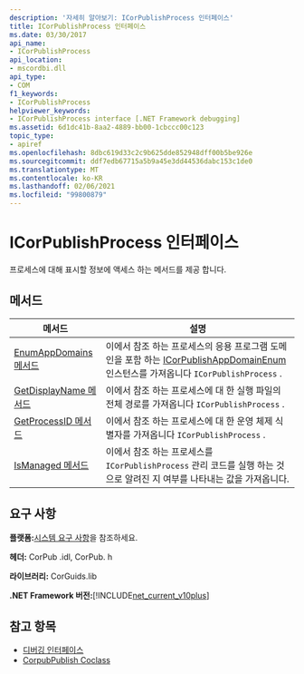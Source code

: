 ```yaml
---
description: '자세히 알아보기: ICorPublishProcess 인터페이스'
title: ICorPublishProcess 인터페이스
ms.date: 03/30/2017
api_name:
- ICorPublishProcess
api_location:
- mscordbi.dll
api_type:
- COM
f1_keywords:
- ICorPublishProcess
helpviewer_keywords:
- ICorPublishProcess interface [.NET Framework debugging]
ms.assetid: 6d1dc41b-8aa2-4889-bb00-1cbccc00c123
topic_type:
- apiref
ms.openlocfilehash: 8dbc619d33c2c9b625dde852948dff00b5be926e
ms.sourcegitcommit: ddf7edb67715a5b9a45e3dd44536dabc153c1de0
ms.translationtype: MT
ms.contentlocale: ko-KR
ms.lasthandoff: 02/06/2021
ms.locfileid: "99800879"
---
```

# <a name="icorpublishprocess-interface"></a>ICorPublishProcess 인터페이스

프로세스에 대해 표시할 정보에 액세스 하는 메서드를 제공 합니다.  
  
## <a name="methods"></a>메서드  
  
|메서드|설명|  
|------------|-----------------|  
|[EnumAppDomains 메서드](icorpublishprocess-enumappdomains-method.md)|이에서 참조 하는 프로세스의 응용 프로그램 도메인을 포함 하는 [ICorPublishAppDomainEnum](icorpublishappdomainenum-interface.md) 인스턴스를 가져옵니다 `ICorPublishProcess` .|  
|[GetDisplayName 메서드](icorpublishprocess-getdisplayname-method.md)|이에서 참조 하는 프로세스에 대 한 실행 파일의 전체 경로를 가져옵니다 `ICorPublishProcess` .|  
|[GetProcessID 메서드](icorpublishprocess-getprocessid-method.md)|이에서 참조 하는 프로세스에 대 한 운영 체제 식별자를 가져옵니다 `ICorPublishProcess` .|  
|[IsManaged 메서드](icorpublishprocess-ismanaged-method.md)|이에서 참조 하는 프로세스를 `ICorPublishProcess` 관리 코드를 실행 하는 것으로 알려진 지 여부를 나타내는 값을 가져옵니다.|  
  
## <a name="requirements"></a>요구 사항  

 **플랫폼:**[시스템 요구 사항](../../get-started/system-requirements.md)을 참조하세요.  
  
 **헤더:** CorPub .idl, CorPub. h  
  
 **라이브러리:** CorGuids.lib  
  
 **.NET Framework 버전:**[!INCLUDE[net_current_v10plus](../../../../includes/net-current-v10plus-md.md)]  
  
## <a name="see-also"></a>참고 항목

- [디버깅 인터페이스](debugging-interfaces.md)
- [CorpubPublish Coclass](corpubpublish-coclass.md)
